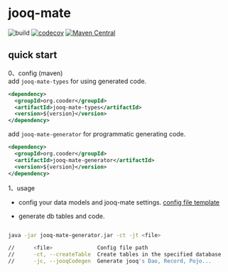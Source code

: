 # jooq-mate

![build](https://github.com/cooder-org/jooq-mate/actions/workflows/maven.yml/badge.svg)
[![codecov](https://codecov.io/gh/cooder-org/jooq-mate/branch/main/graph/badge.svg?token=0L2AU184LV)](https://codecov.io/gh/cooder-org/jooq-mate)
[![Maven Central](https://img.shields.io/maven-central/v/org.cooder/jooq-mate.svg?label=Maven%20Central)](https://search.maven.org/search?q=g:%22org.cooder%22%20AND%20a:%22jooq-mate%22)

## quick start

0、config (maven)  
add `jooq-mate-types` for using generated code.

```xml
<dependency>
  <groupId>org.cooder</groupId>
  <artifactId>jooq-mate-types</artifactId>
  <version>${version}</version>
</dependency>
```

add `jooq-mate-generator` for programmatic generating code.
```xml
<dependency>
  <groupId>org.cooder</groupId>
  <artifactId>jooq-mate-generator</artifactId>
  <version>${version}</version>
</dependency>
```

1、usage

- config your data models and jooq-mate settings. [config file template](./jooq-mate-generator/src/test/resources/jooq-mate-config.xlsx)

- generate db tables and code. 
```sh

java -jar jooq-mate-generator.jar -ct -jt <file>

//      <file>              Config file path
//      -ct, --createTable  Create tables in the specified database
//      -jc, --jooqCodegen  Generate jooq's Dao, Record, Pojo...

```





